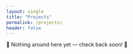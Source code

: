 ```yaml
---
layout: single
title: "Projects"
permalink: /projects/
header: false
---
```




🚧 Nothing around here yet — check back soon! 🚧
